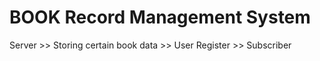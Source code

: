 # BOOK Record Management System
Server >> Storing certain book data
       >> User Register
       >> Subscriber